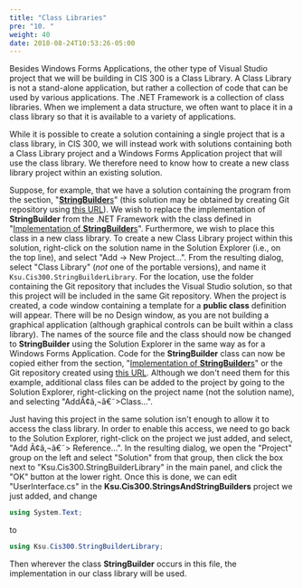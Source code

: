 ```yaml
---
title: "Class Libraries"
pre: "10. "
weight: 40
date: 2018-08-24T10:53:26-05:00
---
```


Besides Windows Forms Applications, the other type of Visual Studio project that we will be building in CIS 300 is a Class Library. A Class Library is not a stand-alone application, but rather a collection of code that can be used by various applications. The .NET Framework is a collection of class libraries. When we implement a data structure, we often want to place it in a class library so that it is available to a variety of applications.

While it is possible to create a solution containing a single project that is a class library, in CIS 300, we will instead work with solutions containing both a Class Library project and a Windows Forms Application project that will use the class library. We therefore need to know how to create a new class library project within an existing solution.

Suppose, for example, that we have a solution containing the program from the section, "[**StringBuilder**s](/~rhowell/DataStructures/redirect/stringbuilders)" (this solution may be obtained by creating Git repository using [this URL](https://classroom.github.com/a/lQSbxCEo)). We wish to replace the implementation of **StringBuilder** from the .NET Framework with the class defined in "[Implementation of **StringBuilder**s](/~rhowell/DataStructures/redirect/stringbuilder-impl)". Furthermore, we wish to place this class in a new class library. To create a new Class Library project within this solution, right-click on the solution name in the Solution Explorer (i.e., on the top line), and select "Add -\> New Project...". From the resulting dialog, select "Class Library" (*not* one of the portable versions), and name it `Ksu.Cis300.StringBuilderLibrary`. For the location, use the folder containing the Git repository that includes the Visual Studio solution, so that this project will be included in the same Git repository. When the project is created, a code window containing a template for a **public class** definition will appear. There will be no Design window, as you are not building a graphical application (although graphical controls can be built within a class library). The names of the source file and the class should now be changed to **StringBuilder** using the Solution Explorer in the same way as for a Windows Forms Application. Code for the **StringBuilder** class can now be copied either from the section, "[Implementation of **StringBuilder**s](/~rhowell/DataStructures/redirect/stringbuilder-impl)" or the Git repository created using [this URL](https://classroom.github.com/a/C2R3XPjX). Although we don't need them for this example, additional class files can be added to the project by going to the Solution Explorer, right-clicking on the project name (not the solution name), and selecting "AddÃ¢â‚¬â€˜\>Class...".

Just having this project in the same solution isn't enough to allow it to access the class library. In order to enable this access, we need to go back to the Solution Explorer, right-click on the project we just added, and select, "Add Ã¢â‚¬â€˜\> Reference...". In the resulting dialog, we open the "Project" group on the left and select "Solution" from that group, then click the box next to "Ksu.Cis300.StringBuilderLibrary" in the main panel, and click the "OK" button at the lower right. Once this is done, we can edit "UserInterface.cs" in the **Ksu.Cis300.StringsAndStringBuilders** project we just added, and change

```C#
using System.Text;
```

to

```C#
using Ksu.Cis300.StringBuilderLibrary;
```

Then wherever the class **StringBuilder** occurs in this file, the implementation in our class library will be used.
